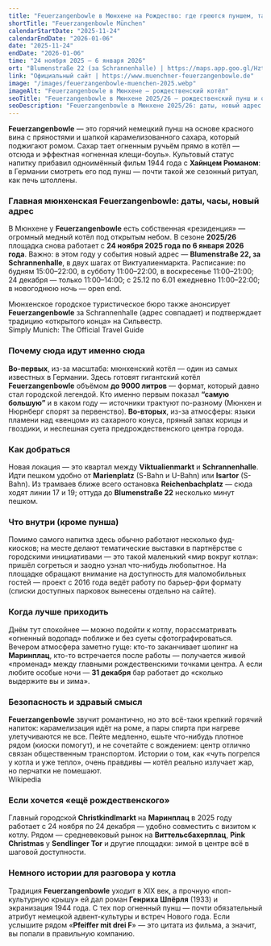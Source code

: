 ```yaml
---
title: "Feuerzangenbowle в Мюнхене на Рождество: где греются пуншем, танцуют язычки пламени и не мерзнут даже скептики"
shortTitle: "Feuerzangenbowle München"
calendarStartDate: "2025-11-24"
calendarEndDate: "2026-01-06"
date: "2025-11-24"
endDate: "2026-01-06"
time: "24 ноября 2025 – 6 января 2026"
ort: "Blumenstraße 22 (за Schrannenhalle) | https://maps.app.goo.gl/HztcZgAeDV8jKUQQA"
link: "Официальный сайт | https://www.muenchner-feuerzangenbowle.de"
image: "/images/feuerzangenbowle-muenchen-2025.webp"
imageAlt: "Feuerzangenbowle в Мюнхене — рождественский котёл"
seoTitle: "Feuerzangenbowle в Мюнхене 2025/26 — рождественский пунш и огненное шоу"
seoDescription: "Feuerzangenbowle в Мюнхене 2025/26: даты, новый адрес у Schrannenhalle, расписание, как добраться, атмосфера и традиция огненного рождественского пунша."
---
```


**Feuerzangenbowle** — это горячий немецкий пунш на основе красного вина с пряностями и шапкой карамелизованного сахара, который поджигают ромом. Сахар тает огненным ручьём прямо в котёл — отсюда и эффектная «огненная клещи-бoуль». Культовый статус напитку прибавил одноимённый фильм 1944 года с **Хайнцем Рюманом**: в Германии смотреть его под пунш — почти такой же сезонный ритуал, как печь штоллены.  

### Главная мюнхенская Feuerzangenbowle: даты, часы, новый адрес

В Мюнхене у **Feuerzangenbowle** есть собственная «резиденция» — огромный медный котёл под открытым небом. В сезоне **2025/26** площадка снова работает с **24 ноября 2025 года по 6 января 2026 года**. Важно: в этом году у события новый адрес — **Blumenstraße 22, за Schrannenhalle**, в двух шагах от Виктуалиенмаркта. Расписание: по будням 15:00–22:00, в субботу 11:00–22:00, в воскресенье 11:00–21:00; 24 декабря — только 11:00–14:00; с 25.12 по 6.01 ежедневно 11:00–22:00; в новогоднюю ночь — open end.  

Мюнхенское городское туристическое бюро также анонсирует **Feuerzangenbowle** за Schrannenhalle (адрес совпадает) и подтверждает традицию «открытого конца» на Сильвестр.  
Simply Munich: The Official Travel Guide  

### Почему сюда идут именно сюда

**Во-первых**, из-за масштаба: мюнхенский котёл — один из самых известных в Германии. Здесь готовят гигантский котёл **Feuerzangenbowle** объёмом **до 9000 литров** — формат, который давно стал городской легендой. Кто именно первым показал **“самую большую”** и в каком году — источники трактуют по-разному (Мюнхен и Нюрнберг спорят за первенство). **Во-вторых**, из-за атмосферы: языки пламени над «венцом» из сахарного конуса, пряный запах корицы и гвоздики, и неспешная суета предрождественского центра города.  

### Как добраться

Новая локация — это квартал между **Viktualienmarkt** и **Schrannenhalle**. Идти пешком удобно от **Marienplatz** (S-Bahn и U-Bahn) или **Isartor** (S-Bahn). Из трамваев ближе всего остановка **Reichenbachplatz** — сюда ходят линии 17 и 19; оттуда до **Blumenstraße 22** несколько минут пешком.  

### Что внутри (кроме пунша)

Помимо самого напитка здесь обычно работают несколько фуд-киосков; на месте делают тематические выставки в партнёрстве с городскими инициативами — это такой маленький «мир вокруг котла»: пришёл согреться и заодно узнал что-нибудь любопытное. На площадке обращают внимание на доступность для маломобильных гостей — проект с 2016 года ведёт работу по барьер-фри формату (списки доступных парковок вынесены отдельно на сайте).  

### Когда лучше приходить

Днём тут спокойнее — можно подойти к котлу, порассматривать «огненный водопад» поближе и без суеты сфотографироваться. Вечером атмосфера заметно гуще: кто-то заканчивает шопинг на **Маринплац**, кто-то встречается после работы — получается живой «променад» между главными рождественскими точками центра. А если любите особые ночи — **31 декабря** бар работает до «сколько выдержите вы и зима».  

### Безопасность и здравый смысл

**Feuerzangenbowle** звучит романтично, но это всё-таки крепкий горячий напиток: карамелизация идёт на роме, а пары спирта при нагреве улетучиваются не все. Пейте медленно, ешьте что-нибудь плотное рядом (киоски помогут), и не сочетайте с вождением: центр отлично связан общественным транспортом. Истории о том, как «чуть погрелся у котла и уже тепло», очень правдивы — котёл реально излучает жар, но перчатки не помешают.  
Wikipedia  

### Если хочется «ещё рождественского»

Главный городской **Christkindlmarkt** на **Маринплац** в 2025 году работает с 24 ноября по 24 декабря — удобно совместить с визитом к котлу. Рядом — средневековый рынок на **Виттельсбахерплац**, **Pink Christmas** у **Sendlinger Tor** и другие площадки: зимой в центре всё в шаговой доступности.  

### Немного истории для разговора у котла

Традиция **Feuerzangenbowle** уходит в XIX век, а прочную «поп-культурную крышу» ей дал роман **Генриха Шпёрля** (1933) и экранизация 1944 года. С тех пор огненный пунш — почти обязательный атрибут немецкой адвент-культуры и встреч Нового года. Если услышите рядом «**Pfeiffer mit drei F**» — это цитата из фильма, а значит, вы попали в правильную компанию.  
